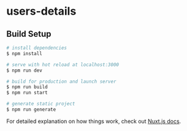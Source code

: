 # users-details

## Build Setup

```bash
# install dependencies
$ npm install

# serve with hot reload at localhost:3000
$ npm run dev

# build for production and launch server
$ npm run build
$ npm run start

# generate static project
$ npm run generate
```

For detailed explanation on how things work, check out [Nuxt.js docs](https://nuxtjs.org).
